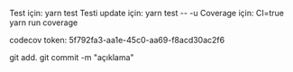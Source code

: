 Test için: yarn test
Testi update için: yarn test -- -u
Coverage için: CI=true yarn run coverage

codecov token: 5f792fa3-aa1e-45c0-aa69-f8acd30ac2f6

git add.
git commit -m "açıklama"